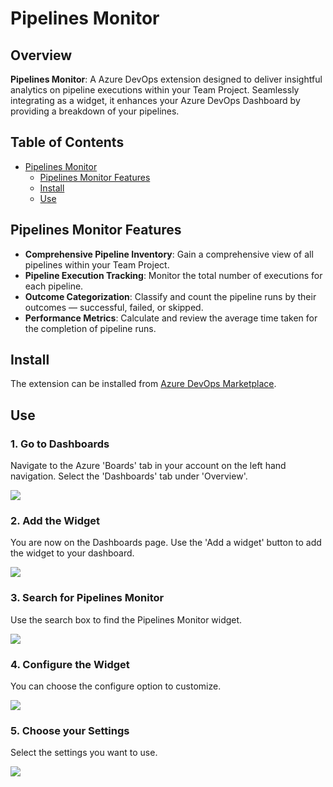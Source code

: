 # Pipelines Monitor

## Overview

**Pipelines Monitor**: A Azure DevOps extension designed to deliver insightful analytics on pipeline executions within your Team Project. Seamlessly integrating as a widget, it enhances your Azure DevOps Dashboard by providing a breakdown of your pipelines.

## Table of Contents

- [Pipelines Monitor](#pipelines-monitor)
  - [Pipelines Monitor Features](#pipelines-monitor-features)
  - [Install](#install)
  - [Use](#use)

## Pipelines Monitor Features

- **Comprehensive Pipeline Inventory**: Gain a comprehensive view of all pipelines within your Team Project.
- **Pipeline Execution Tracking**: Monitor the total number of executions for each pipeline.
- **Outcome Categorization**: Classify and count the pipeline runs by their outcomes — successful, failed, or skipped.
- **Performance Metrics**: Calculate and review the average time taken for the completion of pipeline runs.

## Install
The extension can be installed from [Azure DevOps Marketplace](https://marketplace.visualstudio.com/items?itemName=danilocolombi.pipelines-monitor).

## Use

### 1. Go to Dashboards

Navigate to the Azure 'Boards' tab in your account on the left hand navigation. Select the 'Dashboards' tab under 'Overview'.

![](https://github.com/danilocolombi/pipelines-monitor/blob/main/documentation/images/azdo-side-bar.png?raw=true)

### 2. Add the Widget

You are now on the Dashboards page. Use the 'Add a widget' button to add the widget to your dashboard.

![](https://github.com/danilocolombi/pipelines-monitor/blob/main/documentation/images/add-wiget-button.png?raw=true)

### 3. Search for Pipelines Monitor

Use the search box to find the Pipelines Monitor widget.

![](https://github.com/danilocolombi/pipelines-monitor/blob/main/documentation/images/pipelines-overview-search.png?raw=true)

### 4. Configure the Widget

You can choose the configure option to customize.

![](https://github.com/danilocolombi/pipelines-monitor/blob/main/documentation/images/configure-option.png?raw=true)

### 5. Choose your Settings

Select the settings you want to use.

![](https://github.com/danilocolombi/pipelines-monitor/blob/main/documentation/images/widget-settings.png?raw=true)